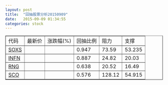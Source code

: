 ```yaml
---
layout: post
title:  "回抽股票分析20150909"
date:   2015-09-09 01:34:55
categories: stock
---
```

<script type="text/javascript">
var stockList = []
stockList.push('gb_soxs');
stockList.push('gb_infn');
stockList.push('gb_rng');
stockList.push('gb_sco');
</script>
<table border="1">
 <tr>
 <td>代码</td>
 <td>最新价</td>
 <td>涨跌幅(%)</td>
 <td>回抽比例</td>
 <td>阻力</td>
 <td>支撑</td>
</tr>
  <tr id="soxs">
  <td><a href="http://stock.finance.sina.com.cn/usstock/quotes/SOXS.html" target="_blank">SOXS</a></td><td></td><td></td><td>0.947</td><td>73.59</td><td>53.235</td></tr>
  <tr id="infn">
  <td><a href="http://stock.finance.sina.com.cn/usstock/quotes/INFN.html" target="_blank">INFN</a></td><td></td><td></td><td>0.887</td><td>24.82</td><td>20.03</td></tr>
  <tr id="rng">
  <td><a href="http://stock.finance.sina.com.cn/usstock/quotes/RNG.html" target="_blank">RNG</a></td><td></td><td></td><td>0.638</td><td>20.52</td><td>16.49</td></tr>
  <tr id="sco">
  <td><a href="http://stock.finance.sina.com.cn/usstock/quotes/SCO.html" target="_blank">SCO</a></td><td></td><td></td><td>0.576</td><td>128.12</td><td>54.915</td></tr>
</table>
